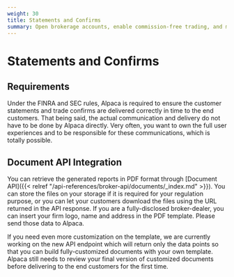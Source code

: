 ```yaml
---
weight: 30
title: Statements and Confirms
summary: Open brokerage accounts, enable commission-free trading, and manage the ongoing user experience with Alpaca Broker API
---
```


# Statements and Confirms

## **Requirements**

Under the FINRA and SEC rules, Alpaca is required to ensure the customer
statements and trade confirms are delivered correctly in time to the end
customers. That being said, the actual communication and delivery do not have to
be done by Alpaca directly. Very often, you want to own the full user
experiences and to be responsible for these communications, which is totally
possible.

## **Document API Integration**

You can retrieve the generated reports in PDF format through [Document API]({{<
relref "/api-references/broker-api/documents/_index.md" >}}). You can store the files
on your storage if it is required for your regulation purpose, or you can let
your customers download the files using the URL returned in the API response. If
you are a fully-disclosed broker-dealer, you can insert your firm logo, name and
address in the PDF template. Please send those data to Alpaca.

If you need even more customization on the template, we are currently working on
the new API endpoint which will return only the data points so that you can
build fully-customized documents with your own template. Alpaca still needs to
review your final version of customized documents before delivering to the end
customers for the first time.

&nbsp;

